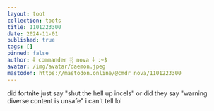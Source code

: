 ```yaml
---
layout: toot
collection: toots
title: 1101223300
date: 2024-11-01
published: true
tags: []
pinned: false
author: ⸸ commander ░ nova ⸸ :~$
avatar: /img/avatar/daemon.jpeg
mastodon: https://mastodon.online/@cmdr_nova/1101223300
---
```


did fortnite just say "shut the hell up incels" or did they say "warning diverse content is unsafe" i can't tell lol
